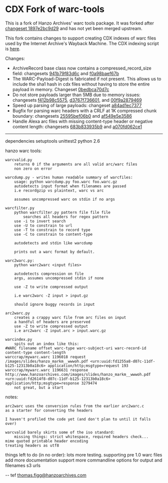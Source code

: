 # CDX Fork of warc-tools

This is a fork of Hanzo Archives' warc tools package. It was forked after
[changeset 1897e2bc9d29](http://code.hanzoarchives.com/warc-tools/changeset/1897e2bc9d29)
and has not yet been merged upstream.

This fork contains changes to support creating CDX indexes of warc files
used by the Internet Archive's Wayback Machine. The CDX indexing
script is [here](https://github.com/rajbot/CDX-Writer).

Changes:

- ArchiveRecord base class now contains a compressed_record_size field:
changesets [941b79f83d6c](https://bitbucket.org/rajbot/warc-tools/changeset/941b79f83d6c) and
[f0a98baef67b](https://bitbucket.org/rajbot/warc-tools/changeset/f0a98baef67b)
- The WARC-Payload-Digest is fabricated if not present. This allows us to
include the sha1 hash in cdx files without having to store the entire
payload in memory. Changeset [0bedbca70d7c](https://bitbucket.org/rajbot/warc-tools/changeset/0bedbca70d7c)
- Do not store payloads larger than 5MB due to memory issues:
changesets [f412b98c5575](https://bitbucket.org/rajbot/warc-tools/changeset/f412b98c5575),
[d3767f736601](https://bitbucket.org/rajbot/warc-tools/changeset/d3767f736601), and
[00f9a2879469](https://bitbucket.org/rajbot/warc-tools/changeset/00f9a2879469)
- Speed up parsing of large payloads:
changeset [a84ad1ec7377](https://bitbucket.org/rajbot/warc-tools/changeset/a84ad1ec7377)
- Bugfix for parsing warc headers with a CRLF at 1K compressed chunk boundary:
changesets [25595bef06b0](https://bitbucket.org/rajbot/warc-tools/changeset/25595bef06b0) and
[af549e5e3586](https://bitbucket.org/rajbot/warc-tools/changeset/af549e5e3586)
- Handle Alexa arc files with missing content-type header or negative content length:
changesets [683b833935b9](https://bitbucket.org/rajbot/warc-tools/changeset/683b833935b9) and
[a070fd062ce1](https://bitbucket.org/rajbot/warc-tools/changeset/a070fd062ce1)

----

dependencies
	setuptools
	unittest2
	python 2.6

hanzo warc tools:

    warcvalid.py
        returns 0 if the arguments are all valid arc/warc files
        non zero on error

    warcdump.py - writes human readable summary of warcfiles:
        usage: python warcdump.py foo.warc foo.warc.gz
        autodetects input format when filenames are passed
        i.e recordgzip vs plaintext, warc vs arc

        assumes uncompressed warc on stdin if no args

    warcfilter.py
        python warcfilter.py pattern file file file
            searches all headers for regex pattern
        use -i to invert search
        use -U to constrain to url
        use -T to constrain to record type
        use -C to constrain to content-type

        autodetects and stdin like warcdump

        prints out a warc format by default.

    warc2warc.py:
        python warc2warc <input files>

        autodetects compression on file
        args, assumes uncompressed stdin if none

        use -Z to write compressed output

        i.e warc2warc -Z input > input.gz

        should ignore buggy records in input

    arc2warc.py
        creates a crappy warc file from arc files on input
        a handful of headers are preserved
        use -Z to write compressed output
        i.e arc2warc -Z input.arc > input.warc.gz

    warcindex.py
        spits out an index like this:
    #WARC filename offset warc-type warc-subject-uri warc-record-id content-type content-length
    warccrap/mywarc.warc 1196018 request /images/slides/hanzo_markm__wwwoh.pdf <urn:uuid:fd1255a8-d07c-11df-b125-12313b0a18c6> application/http;msgtype=request 193
    warccrap/mywarc.warc 1196631 response http://www.hanzoarchives.com/images/slides/hanzo_markm__wwwoh.pdf <urn:uuid:fd2614f8-d07c-11df-b125-12313b0a18c6> application/http;msgtype=response 3279474
        not great, but a start

notes:

    arc2warc uses the conversion rules from the earlier arc2warc.c
    as a starter for converting the headers

    I haven't profiled the code yet (and don't plan to until it falls over)

    warcvalid barely skirts some of the iso standard:
        missing things: strict whitespace, required headers check...
	mime quoted printable header encoding
	treating headers as utf8

things left to do (in no order):
    lots more testing.
    supporting pre 1.0 warc files
    add more documentation
    support more commandline options for output and filenames
    s3 urls


-- tef thomas.figg@hanzoarchives.com
